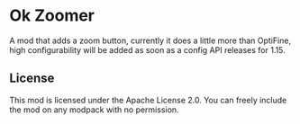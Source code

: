# Ok Zoomer
A mod that adds a zoom button, currently it does a little more than OptiFine, high configurability will be added as soon as a config API releases for 1.15.

## License

This mod is licensed under the Apache License 2.0. You can freely include the mod on any modpack with no permission.
